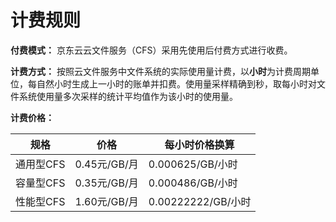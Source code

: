 # 计费规则

**付费模式：** 京东云云文件服务（CFS）采用先使用后付费方式进行收费。

**计费方式：** 按照云文件服务中文件系统的实际使用量计费，以**小时**为计费周期单位，每自然小时生成上一小时的账单并扣费。使用量采样精确到秒，取每小时对文件系统使用量多次采样的统计平均值作为该小时的使用量。

**计费价格：** 

| 规格      | 价格         | 每小时价格换算   |
| --------- | ------------ | ---------------- |
| 通用型CFS | 0.45元/GB/月 | 0.000625/GB/小时 |
| 容量型CFS | 0.35元/GB/月 | 0.000486/GB/小时 |
| 性能型CFS | 1.60元/GB/月 | 0.00222222/GB/小时 |

